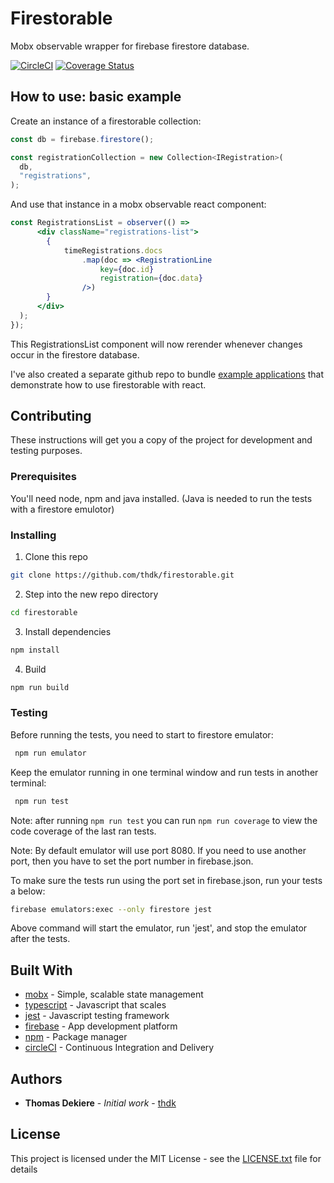 # Firestorable

Mobx observable wrapper for firebase firestore database.

[![CircleCI](https://circleci.com/gh/thdk/firestorable/tree/master.svg?style=svg)](https://circleci.com/gh/thdk/firestorable/tree/master)
[![Coverage Status](https://coveralls.io/repos/github/thdk/firestorable/badge.svg?branch=master)](https://coveralls.io/github/thdk/firestorable?branch=master)

## How to use: basic example

Create an instance of a firestorable collection:
```js
const db = firebase.firestore();

const registrationCollection = new Collection<IRegistration>(
  db,
  "registrations",
);
```

And use that instance in a mobx observable react component:

```jsx
const RegistrationsList = observer(() => 
      <div className="registrations-list">
        {
            timeRegistrations.docs
                .map(doc => <RegistrationLine
                    key={doc.id}
                    registration={doc.data}           
                />)
        }
      </div>
  );
});
```

This RegistrationsList component will now rerender whenever changes occur in the firestore database.

I've also created a separate github repo to bundle  [example applications](https://github.com/thdk/firestorable-examples) that demonstrate how to use firestorable with react.


## Contributing

These instructions will get you a copy of the project for development and testing purposes.

### Prerequisites

You'll need node, npm and java installed.
(Java is needed to run the tests with a firestore emulotor)

### Installing

1. Clone this repo
```sh
git clone https://github.com/thdk/firestorable.git
```

2. Step into the new repo directory

```sh
cd firestorable
```

3. Install dependencies

```sh
npm install
```

4. Build
```sh
npm run build
```

### Testing
Before running the tests, you need to start to firestore emulator:
```sh
 npm run emulator
```
Keep the emulator running in one terminal window and run tests in another terminal:

```sh
 npm run test
```

Note: after running `npm run test` you can run `npm run coverage` to view the code coverage of the last ran tests.

Note: By default emulator will use port 8080. If you need to use another port, then you have to set the port number in firebase.json.

To make sure the tests run using the port set in firebase.json, run your tests a below:

```sh
firebase emulators:exec --only firestore jest
```

Above command will start the emulator, run 'jest', and stop the emulator after the tests.

## Built With

* [mobx](https://mobx.js.org/) - Simple, scalable state management
* [typescript](https://www.typescriptlang.org/) - Javascript that scales
* [jest](https://jestjs.io/) - Javascript testing framework
* [firebase](https://firebase.google.com/) - App development platform
* [npm](https://www.npmjs.com/) - Package manager
* [circleCI](https://circleci.com/) - Continuous Integration and Delivery

## Authors

* **Thomas Dekiere** - *Initial work* - [thdk](https://github.com/thdk)

## License

This project is licensed under the MIT License - see the [LICENSE.txt](LICENSE.txt) file for details


